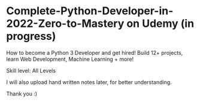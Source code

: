 # Complete-Python-Developer-in-2022-Zero-to-Mastery on Udemy (in progress)
How to become a Python 3 Developer and get hired! Build 12+ projects, learn Web Development, Machine Learning + more!

Skill level: All Levels

I will also upload hand written notes later, for better understanding.

Thank you :)
